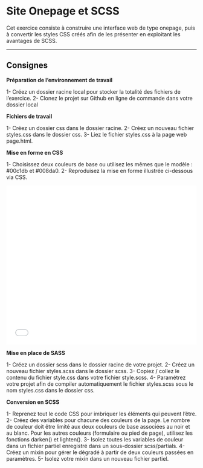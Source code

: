 # Site Onepage et SCSS
Cet exercice consiste à construire une interface web de type onepage, puis à convertir les styles CSS créés afin de les présenter en exploitant les avantages de SCSS.

---

## Consignes

**Préparation de l’environnement de travail**

1- Créez un dossier racine local pour stocker la totalité des fichiers de l’exercice.
2- Clonez le projet sur Github en ligne de commande dans votre dossier local

**Fichiers de travail**

1- Créez un dossier css dans le dossier racine.
2- Créez un nouveau fichier styles.css dans le dossier css.
3- Liez le fichier styles.css à la page web page.html.

**Mise en forme en CSS**

1- Choisissez deux couleurs de base ou utilisez les mêmes que le modèle : #00c1db et #008da0.
2- Reproduisez la mise en forme illustrée ci-dessous via CSS.

<iframe height="420" style="width: 100%;" scrolling="no" title="SassPage" src="//codepen.io/PedroIdmkr/fullembedgrid/axMyJY/?type=embed&animations=run" frameborder="no" allowtransparency="true" allowfullscreen="true"></iframe>

**Mise en place de SASS**

1- Créez un dossier scss dans le dossier racine de votre projet.
2- Créez un nouveau fichier styles.scss dans le dossier scss.
3- Copiez / collez le contenu du fichier style.css dans votre fichier style.scss.
4- Paramétrez votre projet afin de compiler automatiquement le fichier styles.scss sous le nom styles.css dans le dossier css.

**Conversion en SCSS**

1- Reprenez tout le code CSS pour imbriquer les éléments qui peuvent l’être.
2- Créez des variables pour chacune des couleurs de la page. Le nombre de couleur doit être limité aux deux couleurs de base associées au noir et au blanc. Pour les autres couleurs (formulaire ou pied de page), utilisez les fonctions darken() et lighten().
3- Isolez toutes les variables de couleur dans un fichier partiel enregistré dans un sous-dossier scss/partials.
4- Créez un mixin pour gérer le dégradé à partir de deux couleurs passées en paramètres.
5- Isolez votre mixin dans un nouveau fichier partiel.

